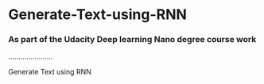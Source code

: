 # Generate-Text-using-RNN
### As part of the Udacity Deep learning Nano degree course work

......................

Generate Text using RNN
